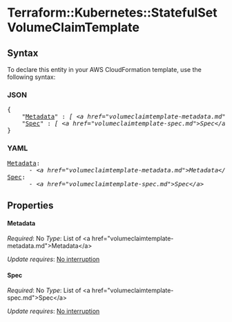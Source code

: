 # Terraform::Kubernetes::StatefulSet VolumeClaimTemplate

## Syntax

To declare this entity in your AWS CloudFormation template, use the following syntax:

### JSON

<pre>
{
    "<a href="#metadata" title="Metadata">Metadata</a>" : <i>[ &lt;a href=&#34;volumeclaimtemplate-metadata.md&#34;&gt;Metadata&lt;/a&gt;, ... ]</i>,
    "<a href="#spec" title="Spec">Spec</a>" : <i>[ &lt;a href=&#34;volumeclaimtemplate-spec.md&#34;&gt;Spec&lt;/a&gt;, ... ]</i>
}
</pre>

### YAML

<pre>
<a href="#metadata" title="Metadata">Metadata</a>: <i>
      - &lt;a href=&#34;volumeclaimtemplate-metadata.md&#34;&gt;Metadata&lt;/a&gt;</i>
<a href="#spec" title="Spec">Spec</a>: <i>
      - &lt;a href=&#34;volumeclaimtemplate-spec.md&#34;&gt;Spec&lt;/a&gt;</i>
</pre>

## Properties

#### Metadata

_Required_: No
_Type_: List of &lt;a href=&#34;volumeclaimtemplate-metadata.md&#34;&gt;Metadata&lt;/a&gt;

_Update requires_: [No interruption](https://docs.aws.amazon.com/AWSCloudFormation/latest/UserGuide/using-cfn-updating-stacks-update-behaviors.html#update-no-interrupt)

#### Spec

_Required_: No
_Type_: List of &lt;a href=&#34;volumeclaimtemplate-spec.md&#34;&gt;Spec&lt;/a&gt;

_Update requires_: [No interruption](https://docs.aws.amazon.com/AWSCloudFormation/latest/UserGuide/using-cfn-updating-stacks-update-behaviors.html#update-no-interrupt)

